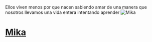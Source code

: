 Ellos viven menos por que nacen sabiendo amar de una manera que nosotros llevamos una vida entera intentando aprender
![Mika]({{site.baseurl}}/img/posts/in-post/2022-01-04-Mika.jpg)
# [Mika](https://eugeniosaintemarie.github.io/camera/Mika.html "Mika")
